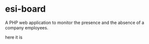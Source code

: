 # esi-board
A PHP web application to monitor the presence and the absence of a company employees.

here it is 

